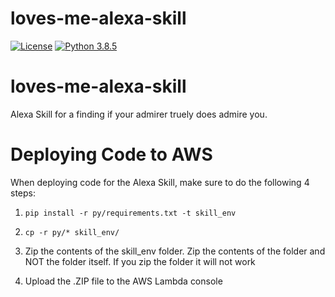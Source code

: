 # loves-me-alexa-skill
[![License](https://img.shields.io/badge/License-Apache%202.0-blue.svg)](https://raw.githubusercontent.com/jpburnett/loves-me-alexa-skill/master/LICENSE)
[![Python 3.8.5](https://img.shields.io/badge/python-3.8.5-blue.svg)](https://www.python.org/downloads/release/python-382/)


# loves-me-alexa-skill
Alexa Skill for a finding if your admirer truely does admire you.


# Deploying Code to AWS 

When deploying code for the Alexa Skill, make sure to do the following 4 steps:

1. ```pip install -r py/requirements.txt -t skill_env```

2. ```cp -r py/* skill_env/```

3. Zip the contents of the skill_env folder. Zip the contents of the folder and NOT the folder itself. If you zip the folder it will not work

4. Upload the .ZIP file to the AWS Lambda console
